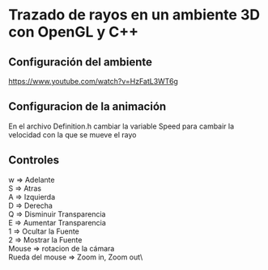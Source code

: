 # Trazado de rayos en un ambiente 3D con OpenGL y C++

## Configuración del ambiente
https://www.youtube.com/watch?v=HzFatL3WT6g

## Configuracion de la animación
En el archivo Definition.h cambiar la variable Speed para cambair la velocidad con la que se mueve el rayo

## Controles
w => Adelante\
S => Atras\
A => Izquierda\
D => Derecha\
Q => Disminuir Transparencia\
E => Aumentar Transparencia\
1 => Ocultar la Fuente\
2 => Mostrar la Fuente\
Mouse => rotacion de la cámara\
Rueda del mouse => Zoom in, Zoom out\
